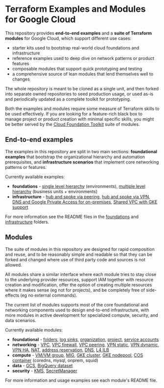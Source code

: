 # Terraform Examples and Modules for Google Cloud

This repository provides **end-to-end examples** and a **suite of Terraform modules** for Google Cloud, which support different use cases:

- starter kits used to bootstrap real-world cloud foundations and infrastructure
- reference examples used to deep dive on network patterns or product features
- composable modules that support quick prototyping and testing
- a comprehensive source of lean modules that lend themselves well to changes

The whole repository is meant to be cloned as a single unit, and then forked into separate owned repositories to seed production usage, or used as-is and periodically updated as a complete toolkit for prototyping.

Both the examples and modules require some measure of Terraform skills to be used effectively. If you are looking for a feature-rich black box to manage project or product creation with minimal specific skills, you might be better served by the [Cloud Foundation Toolkit](https://registry.terraform.io/modules/terraform-google-modules) suite of modules.

## End-to-end examples

The examples in this repository are split in two main sections: **foundational examples** that bootstrap the organizational hierarchy and automation prerequisites, and **infrastructure scenarios** that implement core networking patterns or features.

Currently available examples:

- **foundations** - [single level hierarchy](./foundations/environments/) (environments), [multiple level hierarchy](./foundations/business-units/) (business units + environments)
- **infrastructure** - [hub and spoke via peering](./infrastructure/hub-and-spoke-peering/), [hub and spoke via VPN](./infrastructure/hub-and-spoke-vpn/), [DNS and Google Private Access for on-premises](./infrastructure/onprem-google-access-dns/), [Shared VPC with GKE support](./infrastructure/shared-vpc-gke/)

For more information see the README files in the [foundations](./foundations/) and [infrastructure](./infrastructure/) folders.

## Modules

The suite of modules in this repository are designed for rapid composition and reuse, and to be reasonably simple and readable so that they can be forked and changed where use of third party code and sources is not allowed.

All modules share a similar interface where each module tries to stay close to the underlying provider resources, support IAM together with resource creation and modification, offer the option of creating multiple resources where it makes sense (eg not for projects), and be completely free of side-effects (eg no external commands).

The current list of modules supports most of the core foundational and networking components used to design end-to-end infrastructure, with more modules in active development for specialized compute, security, and data scenarios.

Currently available modules:

- **foundational** - [folders](./modules/folders), [log sinks](./modules/logging-sinks), [organization](./modules/organization), [project](./modules/project), [service accounts](./modules/iam-service-accounts)
- **networking** - [VPC](./modules/net-vpc), [VPC firewall](./modules/net-vpc-firewall), [VPC peering](./modules/net-vpc-peering), [VPN static](./modules/net-vpn-static), [VPN dynamic](./modules/net-vpn-dynamic), [VPN HA](./modules/net-vpn-ha), [NAT](./modules/net-cloudnat), [address reservation](./modules/net-address), [DNS](./modules/dns), [L4 ILB](./modules/net-ilb)
- **compute** - [VM/VM group](./modules/compute-vm), [MIG](./modules/compute-mig), [GKE cluster](./modules/gke-cluster), [GKE nodepool](./modules/gke-nodepool), [COS container](./modules/cos-container) (coredns, mysql, onprem, squid)
- **data** - [GCS](./modules/gcs), [BigQuery dataset](./modules/bigquery)
- **security** - [KMS](./modules/kms), [SecretManager](./modules/secret-manager)

For more information and usage examples see each module's README file.
